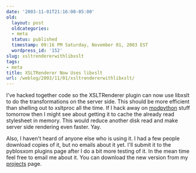 ```yaml
---
date: '2003-11-01T21:16:00-05:00'
old:
  layout: post
  oldcategories:
  - meta
  status: published
  timestamp: 09:16 PM Saturday, November 01, 2003 EST
  wordpress_id: '152'
slug: xsltrendererwithlibxslt
tags:
- meta
title: XSLTRenderer Now Uses libxslt
url: /weblog/2003/11/01/xsltrendererwithlibxslt/
---
```


I've hacked together code so the XSLTRenderer plugin can now use
libxslt to do the transformations on the server
side.  This should be more efficient than shelling out to
xsltproc all the time.  If I hack away on [modpython](http://www.modpython.org/) stuff tomorrow then I might see about getting it
to cache the already read stylesheet in memory.  This would reduce another disk read and make server side rendering even faster.  Yay.






Also, I haven't heard of anyone else who is using it.  I had a few people download copies of it, but no emails
about it yet.  I'll submit it to the pyblosxom plugins page after I do a bit more testing of it.  In the mean
time feel free to email me about it.  You can download the new version from my [projects](/projects/) page.
